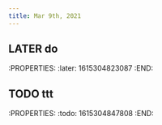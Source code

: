 ```yaml
---
title: Mar 9th, 2021
---
```


## LATER do
:PROPERTIES:
:later: 1615304823087
:END:
##
## TODO  ttt
:PROPERTIES:
:todo: 1615304847808
:END:
##
